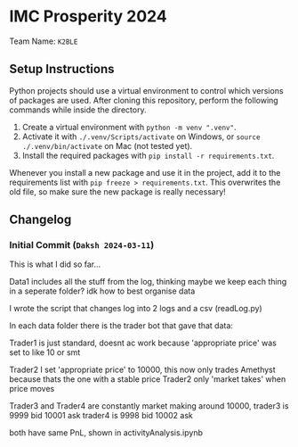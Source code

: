 # IMC Prosperity 2024

Team Name: `K2BLE`

## Setup Instructions

Python projects should use a virtual environment to control which versions of packages are used. After cloning this repository, perform the following commands while inside the directory.

1. Create a virtual environment with `python -m venv ".venv"`.
1. Activate it with `./.venv/Scripts/activate` on Windows, or `source ./.venv/bin/activate` on Mac (not tested yet).
1. Install the required packages with `pip install -r requirements.txt`.

Whenever you install a new package and use it in the project, add it to the requirements list with `pip freeze > requirements.txt`. This overwrites the old file, so make sure the new package is really necessary!

## Changelog

### Initial Commit (`Daksh 2024-03-11`)

This is what I did so far...

Data1 includes all the stuff from the log, thinking maybe we keep each thing in a seperate folder? idk how to best organise data

I wrote the script that changes log into 2 logs and a csv (readLog.py)

In each data folder there is the trader bot that gave that data:

Trader1 is just standard, doesnt ac work because 'appropriate price' was set to like 10 or smt

Trader2 I set 'appropriate price' to 10000, this now only trades Amethyst because thats the one with a stable price
Trader2 only 'market takes' when price moves

Trader3 and Trader4 are constantly market making around 10000,
trader3 is 9999 bid 10001 ask
trader4 is 9998 bid 10002 ask

both have same PnL, shown in activityAnalysis.ipynb

